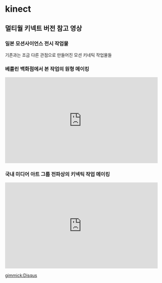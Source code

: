 # kinect

## 멀티월 키넥트 버전 참고 영상

### 일본 모션사이언스 전시 작업물

기존과는 조금 다른 관점으로 만들어진 모션 키네틱 작업물들

[](http://www.youtube.com/watch?v=0qsBVYkUnU0)  

[](http://www.youtube.com/watch?v=7F_k0jMiFjQ)  

### 베를린 백화점에서 본 작업의 원형 메이킹
<iframe src="https://player.vimeo.com/video/70897666" width="500" height="281" frameborder="0" webkitallowfullscreen mozallowfullscreen allowfullscreen></iframe>

### 국내 미디어 아트 그룹 전파상의 키넥틱 작업 메이킹
<iframe src="https://player.vimeo.com/video/80195125" width="500" height="281" frameborder="0" webkitallowfullscreen mozallowfullscreen allowfullscreen></iframe>

[gimmick:Disqus](sewonist-github-io)